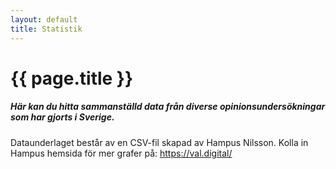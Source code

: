 ```yaml
---
layout: default
title: Statistik
---
```

<script src="https://d3js.org/d3.v4.min.js"></script>
<script src="https://cdnjs.cloudflare.com/ajax/libs/Chart.js/2.7.1/Chart.min.js"></script>
<script src="https://cdnjs.cloudflare.com/ajax/libs/chartjs-plugin-annotation/0.5.7/chartjs-plugin-annotation.min.js"></script>


<div id="content">
    <div class="container">
        <h1 class="font-weight-light text-center">{{ page.title }}</h1>
        <h5 class="text-center font-weight-light">Här kan du hitta sammanställd data från diverse opinionsundersökningar som har gjorts i Sverige.</h5>
    </div>
    <div class="container">
        <canvas id="currentChart" width="800" height="400"></canvas>
        <script>
                function average(data, k){
                    var myData = [];
                    year = data[0]["year"];
                    switch(data[0]["month"]){
                    case 0: var month = "Januari";
                            break;
                    case 1: var month = "Februari";
                            break;
                    case 2: var month = "Mars";
                            break;
                    case 3: var month = "April";
                            break;
                    case 4: var month = "Maj";
                            break;
                    case 5: var month = "Juni";
                            break;
                    case 6: var month = "Juli";
                            break;
                    case 7: var month = "Augusti";
                            break;
                    case 8: var month = "September";
                            break;
                    case 9: var month = "Oktober";
                            break;
                    case 10: var month = "November";
                            break;
                    case 11: var month = "December";
                            break;
                    }
                    for(var i = 0; i < 8;i++){
                        myData[i]=0;
                    }
                    for(var i = 0; i < k;i++){
                        myData[0] += parseFloat(data[i].S);
                        myData[1] += parseFloat(data[i].V);
                        myData[2] += parseFloat(data[i].MP);
                        myData[3] += parseFloat(data[i].SD);
                        myData[4] += parseFloat(data[i].M);
                        myData[5] += parseFloat(data[i].L);
                        myData[6] += parseFloat(data[i].C);
                        myData[7] += parseFloat(data[i].KD);
                    }
                    var blockArray = [
                        ((myData[0]+myData[1]+myData[2])/k).toFixed(1),
                        (myData[3]/k).toFixed(1),
                        ((myData[4]+myData[5]+myData[6]+myData[7])/k).toFixed(1)
                    ];
                    for(var i = 0; i <8;i++){
                        myData[i] = (myData[i]/(k)).toFixed(1);
                    }
                    blocks(myData, blockArray, year, month);                    
                    var canvas = document.getElementById("currentChart");
                    var ctx = document.getElementById("currentChart").getContext("2d");
                    var currentChart = new Chart(ctx,{
                        type: 'bar',
                        data:{
                            labels: ["S","V","MP","SD","M","L","C","KD"],
                            datasets: 
                            [
                                {
                                    label: "Medelvärde",
                                    backgroundColor: ["#C0392B", "#CF000F","#26A65B","#F4D03F","#3A539B","#5C97BF","#1E824C","#22A7F0"],
                                    data: myData
                                }
                            ]
                        },
                        options:{
                            responsive: true,
                            maintainAspectRatio: false,
                            legend: {
                                display: false
                            },
                            tooltips:{
                                callbacks:{
                                    afterLabel: function(tooltipItem, dat){
                                        var values = [];
                                        for(var i = 0;i<k;i++){
                                            values.push(data[i].Company +": "+data[i][tooltipItem.xLabel]);
                                        }
                                        return values;
                                    }    
                                }
                            },
                            title: {
                                display: true,
                                text: 'Nuvarande opinionssiffor - ' + month + " " + year,
                                fontSize: 20
                            },
                            scales:{
                                yAxes:[
                                    {
                                        ticks: {
                                            callback: function(label){
                                                return label + "%";
                                            }
                                        }
                                    }
                                ]
                            },
                            annotation: {
                                annotations: [{
                                    type: 'line',
                                    mode: 'horizontal',
                                    scaleID: 'y-axis-0',
                                    value: '4',
                                    borderColor: 'black',
                                    borderWidth: 2,
                                    label:{
                                        fontSize: 9,
                                        enabled: true,
                                        content: "4%-spärren"
                                    }
                                }]
                            }
                        }
                    });
                }
        </script>
    </div>
    <div class="container">
        <canvas id="pastChart" style="position: relative; height:50vh; width:80vw"></canvas>
        <script>
            function past(data){
                var pastData = [];
                var dateLabels = [];
                const sums = new Object;
                sums.S = [];
                sums.V = [];
                sums.MP = [];
                sums.M = [];
                sums.L = [];
                sums.C = [];
                sums.KD = [];
                sums.SD = [];
                sums.count = [];
                var k = 0;
                var first = new Date(1999,01,01);
                var firstData = new Object();
                for(var i = data.length-1; i>=0;i--){
                    var from = new Date(data[i]["collectPeriodFrom"]);
                    var to = new Date(data[i]["collectPeriodTo"]);
                    var avg = new Date((to.getTime() + from.getTime()) / 2);
                    if(avg.getTime() > first.getTime()){
                        first = avg;
                    }
                    if(data[i]["Company"] != "United Minds"){
                        var currp = avg.toISOString().slice(0,7);
                        for(var prop in sums){
                            if(!sums[prop][currp] && prop != "count"){
                                sums[prop][currp] = parseFloat(data[i][prop]);
                            }
                            else if(prop != "count"){
                                sums[prop][currp] += parseFloat(data[i][prop]);
                            }
                        }
                        if(!sums["count"][currp]){
                            sums["count"][currp] = 1;
                            dateLabels.push(currp);
                        }
                        else{
                            sums["count"][currp]++;
                        }
                    }
                }
                for(var i = 0; i< 15; i++){
                    var from = new Date(data[i]["collectPeriodFrom"]);
                    var to = new Date(data[i]["collectPeriodTo"]);
                    var avg = new Date((to.getTime() + from.getTime()) / 2);
                    if(avg.getMonth() == first.getMonth()){
                        firstData[k] = new Object();
                        firstData[k].M = data[i].M;
                        firstData[k].S = data[i].S;
                        firstData[k].V = data[i].V;
                        firstData[k].MP = data[i].MP;
                        firstData[k].KD = data[i].KD;
                        firstData[k].C = data[i].C;
                        firstData[k].L = data[i].L;
                        firstData[k].SD = data[i].SD;
                        firstData[k].Company = data[i].Company;
                        firstData[k].year = avg.getFullYear();
                        firstData[k].month = avg.getMonth();
                        k++;
                    }
                }
                average(firstData, k);
                for(var i = 0; i < dateLabels.length;i++){
                    for(var prop in sums){
                        if(prop != "count")
                            sums[prop][dateLabels[i]] = (sums[prop][dateLabels[i]] / sums.count[dateLabels[i]]).toFixed(1);
                    }
                }
                var ctx = document.getElementById("pastChart").getContext("2d");
                var pastChart = new Chart(ctx,{
                    type: 'line',
                    data:{
                        labels: dateLabels,
                        datasets:
                        [
                            {
                                label: "S",
                                borderColor: "#C0392B",
                                data: Object.values(sums.S)
                            },
                            {
                                label: "V",
                                borderColor: "#CF000F",
                                data: Object.values(sums.V)
                            },
                            {
                                label: "MP",
                                borderColor: "#26A65B",
                                data: Object.values(sums.MP)
                            },
                            {
                                label: "M",
                                borderColor: "#3A539B",
                                data: Object.values(sums.M)
                            },
                            {
                                label: "L",
                                borderColor: "#5C97BF",
                                data: Object.values(sums.L)
                            },
                            {
                                label: "C",
                                borderColor: "#1E824C",
                                data: Object.values(sums.C)
                            },
                            {
                                label: "KD",
                                borderColor: "#22A7F0",
                                data: Object.values(sums.KD)
                            },
                            {
                                label: "SD",
                                borderColor: "#F4D03F",
                                data: Object.values(sums.SD)
                            }
                        ]
                    },
                    options: {
                        elements:{
                            point:{
                                radius: 0
                            },
                            line:{
                                borderWidth: 1,
                                fill: false
                            }
                        },
                        responsive: true,
                        maintainAspectRatio: false,
                        title:{
                            display: true,
                            text: "Medelvärde över tid, från 4 år sen till idag",
                            fontSize: 20
                        },
                        tooltips:{
                            mode: 'index',
                            intersect: false
                        },
                        hover:{
                            mode: 'nearest',
                            intersect: true
                        },
                        scales:{
                            yAxes:[
                                {
                                    ticks: {
                                        callback: function(label){
                                            return label + "%";
                                        }
                                    }
                                }
                            ]
                        }
                    }
                });
            }
        </script>
    </div>
    <div class="container d-flex justify-content-center">
        <canvas id="blockChart" height="200" width="400"></canvas>
        <script>
            function blocks(data, blocks, year, month){
                var ctx = document.getElementById("blockChart").getContext("2d");
                var blockChart = new Chart(ctx,{
                    type: 'doughnut',
                    data:{
                        datasets:
                        [{
                            label: "Medelvärde",
                            labels: ["S","V","MP","SD","M","L","C","KD"],
                            backgroundColor: ["#C0392B", "#CF000F","#26A65B","#F4D03F","#3A539B","#5C97BF","#1E824C","#22A7F0"],
                            data: data
                        },{
                            label: "Blocken",
                            labels: ["Vänsterblocket","Sverigedemokraterna","Borgliga blocket"],
                            backgroundColor: ["#c23616","#F4D03F","#1B9CFC"],
                            data: blocks
                            }
                        ]
                    },
                    options: {
                        rotation: 1 * Math.PI,
                        circumference: 1 * Math.PI,
                        responsive: false,
                        maintainAspectRatio: true,
                        title:{
                            display: true,
                            fontSize: 20,
                            text: 'Nuvarande blockskillnad - ' + month + " " + year
                        },
                        tooltips: {
                            callbacks: {
                                label: function(tooltipItem, data) {
                                    var dataset = data.datasets[tooltipItem.datasetIndex];
                                    var index = tooltipItem.index;
                                    return dataset.labels[index] + ': ' + dataset.data[index];
                                }
                            }
                        }
                    }
                });
            }
        </script>
    </div>
    <div class="container text-center col-md-8 offset-md-2 mt-4">
        <p>Dataunderlaget består av en CSV-fil skapad av Hampus Nilsson. Kolla in Hampus hemsida för mer grafer på: <a target="_blank" href="https://val.digital/">https://val.digital/</a></p>
    </div>
</div>

<script>
d3.csv("https://raw.githubusercontent.com/hjnilsson/SwedishPolls/master/Data/Polls.csv",function(csv){
    var check = true;
    var pastd = csv.filter(function(row){
        if(row['PublYearMonth'] == ((csv[0]["PublYearMonth"].slice(0,4)-4) + (csv[0]["PublYearMonth"].slice(4,8)))){
           check = false;
        }
        if(check)
            return row['PublYearMonth'];
    });
    past(pastd);
});
</script>
